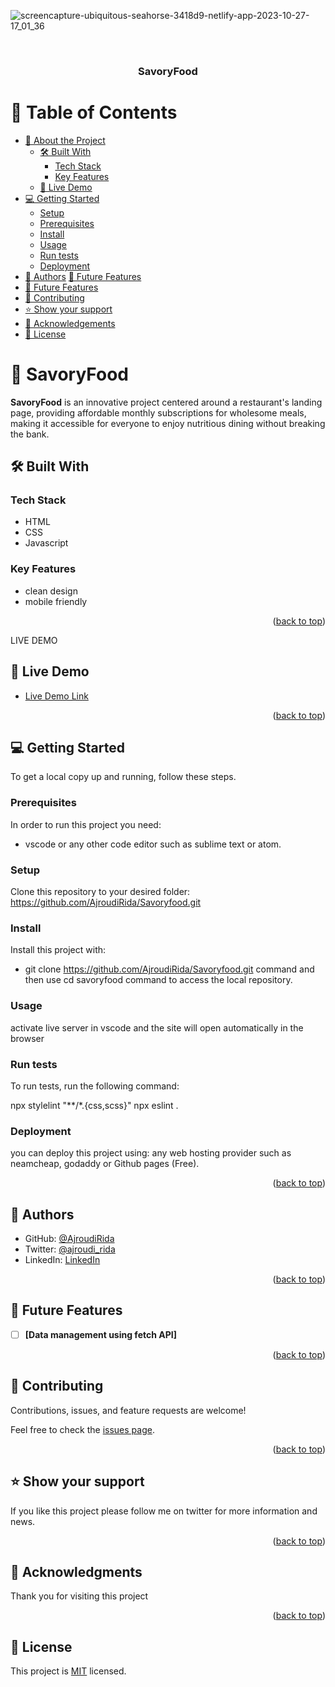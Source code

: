 <a name="readme-top"></a>
![screencapture-ubiquitous-seahorse-3418d9-netlify-app-2023-10-27-17_01_36](https://github.com/AjroudiRida/Savoryfood/assets/114816909/a834ba7b-a486-4867-9e3a-c20971731881)


<div align="center">
  <!-- You are encouraged to replace this logo with your own! Otherwise you can also remove it. -->
  <br/>

  <h3><b>SavoryFood</b></h3>

</div>

<!-- TABLE OF CONTENTS -->

# 📗 Table of Contents

- [📖 About the Project](#about-project)
  - [🛠 Built With](#built-with)
    - [Tech Stack](#tech-stack)
    - [Key Features](#key-features)
  - [🚀 Live Demo](#live-demo)
- [💻 Getting Started](#getting-started)
  - [Setup](#setup)
  - [Prerequisites](#prerequisites)
  - [Install](#install)
  - [Usage](#usage)
  - [Run tests](#run-tests)
  - [Deployment](#triangular_flag_on_post-deployment)
- [👥 Authors](#authors)
[🔭 Future Features](#future-features)
- [🔭 Future Features](#future-features)
- [🤝 Contributing](#contributing)
- [⭐️ Show your support](#support)
- [🙏 Acknowledgements](#acknowledgements)
- [📝 License](#license)

<!-- PROJECT DESCRIPTION -->

# 📖 SavoryFood <a name="about-project"></a>

**SavoryFood** is an innovative project centered around a restaurant's landing page, providing affordable monthly subscriptions for wholesome meals, making it accessible for everyone to enjoy nutritious dining without breaking the bank.

## 🛠 Built With <a name="built-with"></a>

### Tech Stack <a name="tech-stack"></a>

- HTML
- CSS
- Javascript

<!-- Features -->

### Key Features <a name="key-features"></a>


- clean design
- mobile friendly

<p align="right">(<a href="#readme-top">back to top</a>)</p>

LIVE DEMO

## 🚀 Live Demo <a name="live-demo"></a>


- [Live Demo Link](https://ubiquitous-seahorse-3418d9.netlify.app/)

<p align="right">(<a href="#readme-top">back to top</a>)</p>

<!-- GETTING STARTED -->

## 💻 Getting Started <a name="getting-started"></a>

To get a local copy up and running, follow these steps.

### Prerequisites

In order to run this project you need:

- vscode or any other code editor such as sublime text or atom.

### Setup

Clone this repository to your desired folder: https://github.com/AjroudiRida/Savoryfood.git

### Install

Install this project with: 
- git clone https://github.com/AjroudiRida/Savoryfood.git command and then use cd savoryfood command to access the local repository.


### Usage

activate live server in vscode and the site will open automatically in the browser

### Run tests

To run tests, run the following command:

npx stylelint "**/*.{css,scss}"
npx eslint .

### Deployment

you can deploy this project using: any web hosting provider such as neamcheap, godaddy or Github pages (Free).


<p align="right">(<a href="#readme-top">back to top</a>)</p>

<!-- AUTHORS -->

## 👥 Authors <a name="authors"></a>

- GitHub: [@AjroudiRida](https://github.com/AjroudiRida)
- Twitter: [@ajroudi_rida](https://twitter.com/ajroudi_rida)
- LinkedIn: [LinkedIn](https://www.linkedin.com/in/rida-ajroudi/)



<p align="right">(<a href="#readme-top">back to top</a>)</p>

## 🔭 Future Features <a name="future-features"></a>


- [ ] **[Data management using fetch API]**

<p align="right">(<a href="#readme-top">back to top</a>)</p>

<!-- CONTRIBUTING -->

## 🤝 Contributing <a name="contributing"></a>

Contributions, issues, and feature requests are welcome!

Feel free to check the [issues page](../../issues/).

<p align="right">(<a href="#readme-top">back to top</a>)</p>

<!-- SUPPORT -->

## ⭐️ Show your support <a name="support"></a>


If you like this project please follow me on twitter for more information and news.

<p align="right">(<a href="#readme-top">back to top</a>)</p>

<!-- ACKNOWLEDGEMENTS -->

## 🙏 Acknowledgments <a name="acknowledgements"></a>


Thank you for visiting this project

<p align="right">(<a href="#readme-top">back to top</a>)</p>

<!-- LICENSE -->

## 📝 License <a name="license"></a>

This project is [MIT](./LICENSE) licensed.
